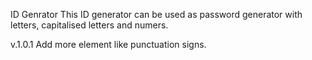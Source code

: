 ID Genrator 
This ID generator can be used as password generator with letters, capitalised letters and numers.

v.1.0.1
Add more element like punctuation signs.